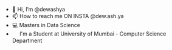 - 👋 Hi, I’m @dewashya
- 📫 How to reach me ON INSTA @dew.ash.ya
- 💻 Masters in Data Science
- <img src = https://udcs.mu.ac.in/webimages/dept_logo.png align="Center" height=15 width=15></img> I'm a Student at University of Mumbai - Computer Science Department 
<!---
dewashya/dewashya is a ✨ special ✨ repository because its `README.md` (this file) appears on your GitHub profile.
You can click the Preview link to take a look at your changes.
--->

